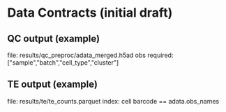 # Data Contracts (initial draft)
## QC output (example)
file: results/qc_preproc/adata_merged.h5ad
obs required: ["sample","batch","cell_type","cluster"]
## TE output (example)
file: results/te/te_counts.parquet
index: cell barcode == adata.obs_names
